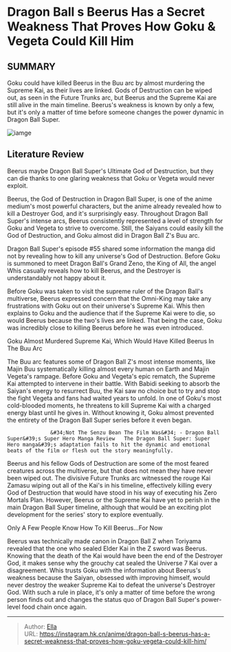 # Dragon Ball s Beerus Has a Secret Weakness That Proves How Goku &amp; Vegeta Could Kill Him


## SUMMARY 



  Goku could have killed Beerus in the Buu arc by almost murdering the Supreme Kai, as their lives are linked.   Gods of Destruction can be wiped out, as seen in the Future Trunks arc, but Beerus and the Supreme Kai are still alive in the main timeline.   Beerus&#39;s weakness is known by only a few, but it&#39;s only a matter of time before someone changes the power dynamic in Dragon Ball Super.  

![iamge](https://static1.srcdn.com/wordpress/wp-content/uploads/2023/12/gokuvegetabeerus.jpg)

## Literature Review

Beerus maybe Dragon Ball Super&#39;s Ultimate God of Destruction, but they can die thanks to one glaring weakness that Goku or Vegeta would never exploit.




Beerus, the God of Destruction in Dragon Ball Super, is one of the anime medium&#39;s most powerful characters, but the anime already revealed how to kill a Destroyer God, and it&#39;s surprisingly easy. Throughout Dragon Ball Super&#39;s intense arcs, Beerus consistently represented a level of strength for Goku and Vegeta to strive to overcome. Still, the Saiyans could easily kill the God of Destruction, and Goku almost did in Dragon Ball Z&#39;s Buu arc.




Dragon Ball Super&#39;s episode #55 shared some information the manga did not by revealing how to kill any universe&#39;s God of Destruction. Before Goku is summoned to meet Dragon Ball&#39;s Grand Zeno, the King of All, the angel Whis casually reveals how to kill Beerus, and the Destroyer is understandably not happy about it.


 

Before Goku was taken to visit the supreme ruler of the Dragon Ball&#39;s multiverse, Beerus expressed concern that the Omni-King may take any frustrations with Goku out on their universe&#39;s Supreme Kai. Whis then explains to Goku and the audience that if the Supreme Kai were to die, so would Beerus because the two&#39;s lives are linked. That being the case, Goku was incredibly close to killing Beerus before he was even introduced.





 Goku Almost Murdered Supreme Kai, Which Would Have Killed Beerus In The Buu Arc 

 

The Buu arc features some of Dragon Ball Z&#39;s most intense moments, like Majin Buu systematically killing almost every human on Earth and Majin Vegeta&#39;s rampage. Before Goku and Vegeta&#39;s epic rematch, the Supreme Kai attempted to intervene in their battle. With Babidi seeking to absorb the Saiyan&#39;s energy to resurrect Buu, the Kai saw no choice but to try and stop the fight Vegeta and fans had waited years to unfold. In one of Goku&#39;s most cold-blooded moments, he threatens to kill Supreme Kai with a charged energy blast until he gives in. Without knowing it, Goku almost prevented the entirety of the Dragon Ball Super series before it even began.

                  &#34;Not The Senzu Bean The Film Was&#34; - Dragon Ball Super&#39;s Super Hero Manga Review   The Dragon Ball Super: Super Hero manga&#39;s adaptation fails to hit the dynamic and emotional beats of the film or flesh out the story meaningfully.   




Beerus and his fellow Gods of Destruction are some of the most feared creatures across the multiverse, but that does not mean they have never been wiped out. The divisive Future Trunks arc witnessed the rouge Kai Zamasu wiping out all of the Kai&#39;s in his timeline, effectively killing every God of Destruction that would have stood in his way of executing his Zero Mortals Plan. However, Beerus or the Supreme Kai have yet to perish in the main Dragon Ball Super timeline, although that would be an exciting plot development for the series&#39; story to explore eventually.



 Only A Few People Know How To Kill Beerus...For Now 
          

Beerus was technically made canon in Dragon Ball Z when Toriyama revealed that the one who sealed Elder Kai in the Z sword was Beerus. Knowing that the death of the Kai would have been the end of the Destroyer God, it makes sense why the grouchy cat sealed the Universe 7 Kai over a disagreement. Whis trusts Goku with the information about Beerus&#39;s weakness because the Saiyan, obsessed with improving himself, would never destroy the weaker Supreme Kai to defeat the universe&#39;s Destroyer God. With such a rule in place, it&#39;s only a matter of time before the wrong person finds out and changes the status quo of Dragon Ball Super&#39;s power-level food chain once again.






---

> Author: [Ella](https://instagram.hk.cn/)  
> URL: https://instagram.hk.cn/anime/dragon-ball-s-beerus-has-a-secret-weakness-that-proves-how-goku-vegeta-could-kill-him/  

